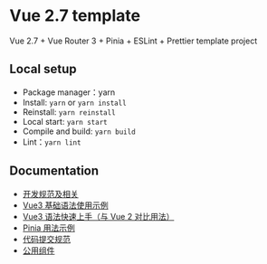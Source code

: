# Vue 2.7 template

Vue 2.7 + Vue Router 3 + Pinia + ESLint + Prettier template project

## Local setup

- Package manager：yarn
- Install: `yarn` or `yarn install`
- Reinstall: `yarn reinstall`
- Local start: `yarn start`
- Compile and build: `yarn build`
- Lint：`yarn lint`

## Documentation

- [开发规范及相关](./docs/dev.md)
- [Vue3 基础语法使用示例](./docs/vue3syntax.md)
- [Vue3 语法快速上手（与 Vue 2 对比用法）](./docs/vue3easystart.md)
- [Pinia 用法示例](./docs/pinia.md)
- [代码提交规范](./docs/commit.md)
- [公用组件](./docs/components.md)
